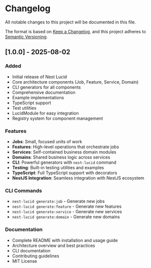 # Changelog

All notable changes to this project will be documented in this file.

The format is based on [Keep a Changelog](https://keepachangelog.com/en/1.0.0/),
and this project adheres to [Semantic Versioning](https://semver.org/spec/v2.0.0.html).

## [1.0.0] - 2025-08-02

### Added
- Initial release of Nest Lucid
- Core architecture components (Job, Feature, Service, Domain)
- CLI generators for all components
- Comprehensive documentation
- Example implementations
- TypeScript support
- Test utilities
- LucidModule for easy integration
- Registry system for component management

### Features
- **Jobs**: Small, focused units of work
- **Features**: High-level operations that orchestrate jobs
- **Services**: Self-contained business domain modules  
- **Domains**: Shared business logic across services
- **CLI**: Powerful generators with `nest-lucid` command
- **Testing**: Built-in testing utilities and examples
- **TypeScript**: Full TypeScript support with decorators
- **NestJS Integration**: Seamless integration with NestJS ecosystem

### CLI Commands
- `nest-lucid generate:job` - Generate new jobs
- `nest-lucid generate:feature` - Generate new features
- `nest-lucid generate:service` - Generate new services
- `nest-lucid generate:domain` - Generate new domains

### Documentation
- Complete README with installation and usage guide
- Architecture overview and best practices
- CLI documentation
- Contributing guidelines
- MIT License
